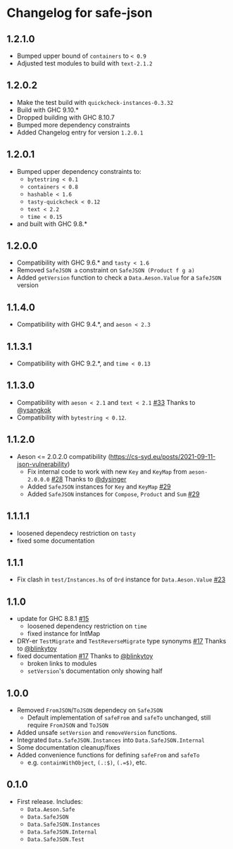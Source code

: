 # Changelog for safe-json

## 1.2.1.0

* Bumped upper bound of `containers` to `< 0.9`
* Adjusted test modules to build with `text-2.1.2`

## 1.2.0.2

* Make the test build with `quickcheck-instances-0.3.32`
* Build with GHC 9.10.*
* Dropped building with GHC 8.10.7
* Bumped more dependency constraints
* Added Changelog entry for version `1.2.0.1`

## 1.2.0.1

* Bumped upper dependency constraints to:
  * `bytestring < 0.1`
  * `containers < 0.8`
  * `hashable < 1.6`
  * `tasty-quickcheck < 0.12`
  * `text < 2.2`
  * `time < 0.15`
* and built with GHC 9.8.*

## 1.2.0.0

* Compatibility with GHC 9.6.* and `tasty < 1.6`
* Removed `SafeJSON a` constraint on `SafeJSON (Product f g a)`
* Added `getVersion` function to check a `Data.Aeson.Value` for a `SafeJSON` version

## 1.1.4.0

* Compatibility with GHC 9.4.*, and `aeson < 2.3`

## 1.1.3.1

* Compatibility with GHC 9.2.*, and `time < 0.13`

## 1.1.3.0

* Compatibility with `aeson < 2.1` and `text < 2.1` [#33](https://github.com/Vlix/safe-json/pull/33) Thanks to [@ysangkok](https://github.com/ysangkok)
* Compatibility with `bytestring < 0.12`.

## 1.1.2.0

* Aeson <= 2.0.2.0 compatibility (https://cs-syd.eu/posts/2021-09-11-json-vulnerability)
    * Fix internal code to work with new `Key` and `KeyMap` from `aeson-2.0.0.0` [#28](https://github.com/Vlix/safe-json/pull/28) Thanks to [@dysinger](https://github.com/dysinger)
    * Added `SafeJSON` instances for `Key` and `KeyMap` [#29](https://github.com/Vlix/safe-json/pull/29)
    * Added `SafeJSON` instances for `Compose`, `Product` and `Sum` [#29](https://github.com/Vlix/safe-json/pull/29)

## 1.1.1.1

* loosened dependecy restriction on `tasty`
* fixed some documentation

## 1.1.1

* Fix clash in `test/Instances.hs` of `Ord` instance for `Data.Aeson.Value` [#23](https://github.com/Vlix/safe-json/pull/23)

## 1.1.0

* update for GHC 8.8.1 [#15](https://github.com/Vlix/safe-json/pull/15)
    * loosened dependency restriction on `time`
    * fixed instance for IntMap
* DRY-er `TestMigrate` and `TestReverseMigrate` type synonyms [#17](https://github.com/Vlix/safe-json/pull/17) Thanks to [@blinkytoy](https://github.com/blinkytoy)
* fixed documentation [#17](https://github.com/Vlix/safe-json/pull/17) Thanks to [@blinkytoy](https://github.com/blinkytoy)
    * broken links to modules
    * `setVersion`'s documentation only showing half

## 1.0.0

* Removed `FromJSON`/`ToJSON` dependecy on `SafeJSON`
    * Default implementation of `safeFrom` and `safeTo` unchanged, still require `FromJSON` and `ToJSON`
* Added unsafe `setVersion` and `removeVersion` functions.
* Integrated `Data.SafeJSON.Instances` into `Data.SafeJSON.Internal`
* Some documentation cleanup/fixes
* Added convenience functions for defining `safeFrom` and `safeTo`
    * e.g. `containWithObject`, `(.:$)`, `(.=$)`, etc.

## 0.1.0

* First release. Includes:
    * `Data.Aeson.Safe`
    * `Data.SafeJSON`
    * `Data.SafeJSON.Instances`
    * `Data.SafeJSON.Internal`
    * `Data.SafeJSON.Test`
